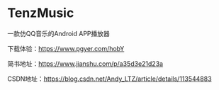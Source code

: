 # TenzMusic
一款仿QQ音乐的Android APP播放器

下载体验：https://www.pgyer.com/hobY

简书地址：https://www.jianshu.com/p/a35d3e21d23a

CSDN地址：https://blog.csdn.net/Andy_LTZ/article/details/113544883

